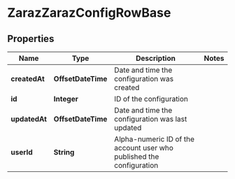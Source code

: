 

# ZarazZarazConfigRowBase


## Properties

| Name | Type | Description | Notes |
|------------ | ------------- | ------------- | -------------|
|**createdAt** | **OffsetDateTime** | Date and time the configuration was created |  |
|**id** | **Integer** | ID of the configuration |  |
|**updatedAt** | **OffsetDateTime** | Date and time the configuration was last updated |  |
|**userId** | **String** | Alpha-numeric ID of the account user who published the configuration |  |



